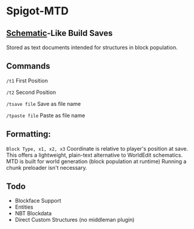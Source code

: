 # Spigot-MTD
## [Schematic](https://www.curseforge.com/minecraft/mc-mods/worldedit)-Like Build Saves
Stored as text documents intended for structures in block population.

## Commands
`/t1` First Position

`/t2` Second Position

`/tsave file` Save as file name

`/tpaste file` Paste as file name

## Formatting:

```Block Type, x1, x2, x3```
Coordinate is relative to player's position at save.
This offers a lightweight, plain-text alternative to WorldEdit schematics.
MTD is built for world generation (block population at runtime)
Running a chunk preloader isn't necessary.

## Todo

 - Blockface Support
 - Entities
 - NBT Blockdata
 - Direct Custom Structures (no middleman plugin)
